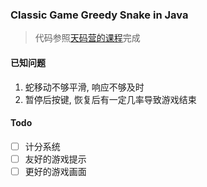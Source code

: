 ### Classic Game Greedy Snake in Java

> 代码参照[天码营的课程](https://course.tianmaying.com/java-snake)完成

#### 已知问题
1. 蛇移动不够平滑, 响应不够及时
2. 暂停后按键, 恢复后有一定几率导致游戏结束

#### Todo
- [ ] 计分系统
- [ ] 友好的游戏提示
- [ ] 更好的游戏画面